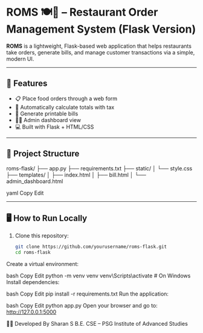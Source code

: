 # ROMS 🍽️💾 – Restaurant Order Management System (Flask Version)

**ROMS** is a lightweight, Flask-based web application that helps restaurants take orders, generate bills, and manage customer transactions via a simple, modern UI.

---

## 🚀 Features

- 📋 Place food orders through a web form
- 🧮 Automatically calculate totals with tax
- 🧾 Generate printable bills
- 👨‍💼 Admin dashboard view
- 💻 Built with Flask + HTML/CSS

---

## 📁 Project Structure

roms-flask/
├── app.py
├── requirements.txt
├── static/
│ └── style.css
├── templates/
│ ├── index.html
│ ├── bill.html
│ └── admin_dashboard.html

yaml
Copy
Edit

---

## 🖥️ How to Run Locally

1. Clone this repository:
   ```bash
   git clone https://github.com/yourusername/roms-flask.git
   cd roms-flask
Create a virtual environment:

bash
Copy
Edit
python -m venv venv
venv\Scripts\activate   # On Windows
Install dependencies:

bash
Copy
Edit
pip install -r requirements.txt
Run the application:

bash
Copy
Edit
python app.py
Open your browser and go to: http://127.0.0.1:5000

👨‍💻 Developed By
Sharan S
B.E. CSE – PSG Institute of Advanced Studies
